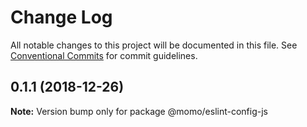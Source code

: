 # Change Log

All notable changes to this project will be documented in this file.
See [Conventional Commits](https://conventionalcommits.org) for commit guidelines.

## 0.1.1 (2018-12-26)

**Note:** Version bump only for package @momo/eslint-config-js
